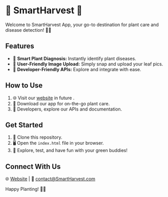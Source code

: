 # 🌱 SmartHarvest 🌿

Welcome to SmartHarvest App, your go-to destination for plant care and disease detection! 🌼🚀

## Features

- 🌿 **Smart Plant Diagnosis:** Instantly identify plant diseases.
- 📸 **User-Friendly Image Upload:** Simply snap and upload your leaf pics.
- 🚀 **Developer-Friendly APIs:** Explore and integrate with ease.

## How to Use

1. 🌐 Visit our [website]( https://triskyi.github.io/smart-harvest/) in future .
2. 📱 Download our app for on-the-go plant care.
3. 🚀 Developers, explore our APIs and documentation.

## Get Started

1. 🌱 Clone this repository.
2. 🖥️ Open the `index.html` file in your browser.
3. 🚀 Explore, test, and have fun with your green buddies!


## Connect With Us

🌐 [Website](https://www.SmartHarvest.com) | 📧 contact@SmartHarvest.com

Happy Planting! 🌱🌿

